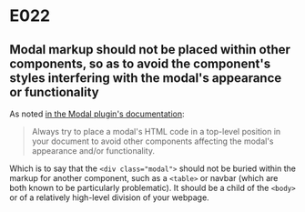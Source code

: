 # E022
## Modal markup should not be placed within other components, so as to avoid the component's styles interfering with the modal's appearance or functionality

As noted [in the Modal plugin's documentation](http://getbootstrap.com/javascript/#modals):
> Always try to place a modal's HTML code in a top-level position in your document to avoid other components affecting the modal's appearance and/or functionality.

Which is to say that the `<div class="modal">` should not be buried within the markup for another component, such as a `<table>` or navbar (which are both known to be particularly problematic). It should be a child of the `<body>` or of a relatively high-level division of your webpage.